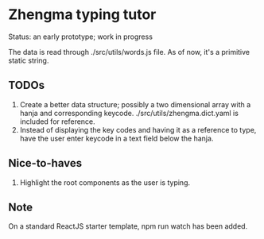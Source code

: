 # Zhengma typing tutor

Status: an early prototype; work in progress

The data is read through ./src/utils/words.js file. As of now, it's a primitive static string.

## TODOs

1. Create a better data structure; possibly a two dimensional array with a hanja and corresponding keycode. ./src/utils/zhengma.dict.yaml is included for reference.
2. Instead of displaying the key codes and having it as a reference to type, have the user enter keycode in a text field below the hanja.

## Nice-to-haves

1. Highlight the root components as the user is typing.

## Note

On a standard ReactJS starter template, npm run watch has been added.
